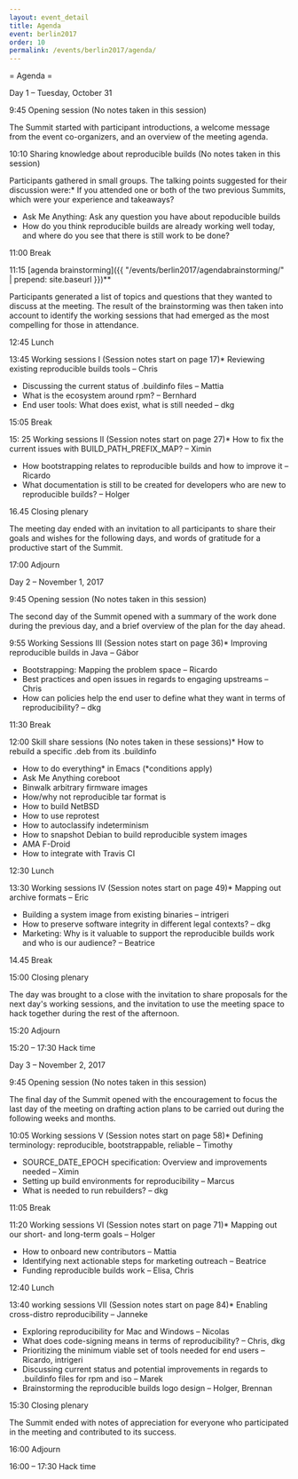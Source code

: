 ```yaml
---
layout: event_detail
title: Agenda
event: berlin2017
order: 10
permalink: /events/berlin2017/agenda/
---
```



= Agenda =



Day 1 – Tuesday, October 31


9:45 Opening session (No notes taken in this session)

The Summit started with participant introductions, a welcome message from the event co-organizers, and an overview of the meeting agenda.


10:10 Sharing knowledge about reproducible builds (No notes taken in this session)

Participants gathered in small groups. The talking points suggested for their discussion were:* If you attended one or both of the two previous Summits, which were your experience and takeaways?
* Ask Me Anything: Ask any question you have about repoducible builds
* How do you think reproducible builds are already working well today, and where do you see that there is still work to be done?





11:00 Break


11:15 [agenda brainstorming]({{ "/events/berlin2017/agendabrainstorming/" | prepend: site.baseurl }})**

Participants generated a list of topics and questions that they wanted to discuss at the meeting. The result of the brainstorming was then taken into account to identify the working sessions that had emerged as the most compelling for those in attendance.


12:45 Lunch


13:45 Working sessions I (Session notes start on page 17)* Reviewing existing reproducible builds tools – Chris
* Discussing the current status of .buildinfo files – Mattia
* What is the ecosystem around rpm? – Bernhard
* End user tools: What does exist, what is still needed – dkg





15:05 Break


15: 25 Working sessions II (Session notes start on page 27)* How to fix the current issues with BUILD_PATH_PREFIX_MAP? – Ximin
* How bootstrapping relates to reproducible builds and how to improve it – Ricardo
* What documentation is still to be created for developers who are new to reproducible builds? – Holger





16.45 Closing plenary

The meeting day ended with an invitation to all participants to share their goals and wishes for the following days, and words of gratitude for a productive start of the Summit.


17:00 Adjourn

Day 2 – November 1, 2017


9:45 Opening session (No notes taken in this session)

The second day of the Summit opened with a summary of the work done during the previous day, and a brief overview of the plan for the day ahead.


9:55 Working Sessions III (Session notes start on page 36)* Improving reproducible builds in Java – Gábor
* Bootstrapping: Mapping the problem space – Ricardo
* Best practices and open issues in regards to engaging upstreams – Chris
* How can policies help the end user to define what they want in terms of reproducibility? – dkg





11:30 Break


12:00 Skill share sessions (No notes taken in these sessions)* How to rebuild a specific .deb from its .buildinfo
* How to do everything* in Emacs (<nowiki>*conditions apply</nowiki>)
* Ask Me Anything coreboot
* Binwalk arbitrary firmware images
* How/why not reproducible tar format is
* How to build NetBSD
* How to use reprotest
* How to autoclassify indeterminism
* How to snapshot Debian to build reproducible system images
* AMA F-Droid
* How to integrate with Travis CI





12:30 Lunch


13:30 Working sessions IV (Session notes start on page 49)* Mapping out archive formats – Eric
* Building a system image from existing binaries – intrigeri
* How to preserve software integrity in different legal contexts? – dkg
* Marketing: Why is it valuable to support the reproducible builds work and who is our audience? – Beatrice





14.45 Break


15:00 Closing plenary

The day was brought to a close with the invitation to share proposals for the next day's working sessions, and the invitation to use the meeting space to hack together during the rest of the afternoon.


15:20 Adjourn


15:20 – 17:30 Hack time

Day 3 – November 2, 2017


9:45 Opening session (No notes taken in this session)

The final day of the Summit opened with the encouragement to focus the last day of the meeting on drafting action plans to be carried out during the following weeks and months.


10:05 Working sessions V (Session notes start on page 58)* Defining terminology: reproducible, bootstrap<span style="background-color:transparent;">pable, reliable – Timothy</span>
* SOURCE_DATE_EPOCH specification: Overview and improvements needed – Ximin
* Setting up build environments for reproducibility – Marcus
* What is needed to run rebuilders? – dkg





11:05 Break


11:20 Working sessions VI (Session notes start on page 71)* Mapping out our short- and long-term goals – Holger
* How to onboard new contributors – Mattia
* Identifying next actionable steps for marketing outreach – Beatrice
* Funding reproducible builds work – Elisa, Chris





12:40 Lunch


13:40 working sessions VII (Session notes start on page 84)* Enabling cross-distro reproducibility – Janneke
* Exploring reproducibility for Mac and Windows – Nicolas
* What does code-signing means in terms of reproducibility? – Chris, dkg
* Prioritizing the minimum viable set of tools needed for end users – Ricardo, intrigeri
* Discussing current status and potential improvements in regards to .buildinfo files for rpm and iso – Marek
* Brainstorming the reproducible builds logo design – Holger, Brennan





15:30 Closing plenary

The Summit ended with notes of appreciation for everyone who participated in the meeting and contributed to its success.


16:00 Adjourn


16:00 – 17:30 Hack time



